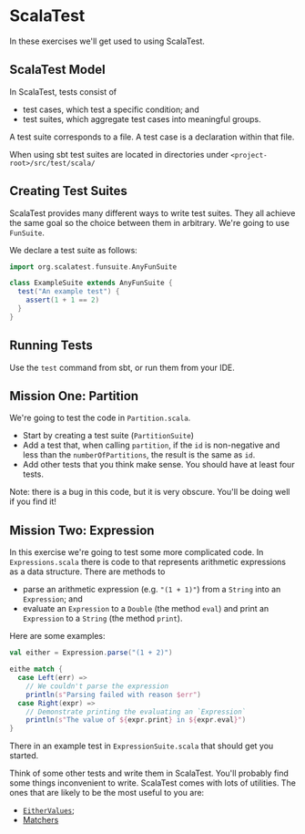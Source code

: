 # ScalaTest

In these exercises we'll get used to using ScalaTest.


## ScalaTest Model

In ScalaTest, tests consist of

- test cases, which test a specific condition; and
- test suites, which aggregate test cases into meaningful groups.

A test suite corresponds to a file. A test case is a declaration within that file.

When using sbt test suites are located in directories under `<project-root>/src/test/scala/`


## Creating Test Suites

ScalaTest provides many different ways to write test suites. They all achieve the same goal so the choice between them in arbitrary. We're going to use `FunSuite`.

We declare a test suite as follows:

``` scala
import org.scalatest.funsuite.AnyFunSuite

class ExampleSuite extends AnyFunSuite {
  test("An example test") {
    assert(1 + 1 == 2)
  }
}
```


## Running Tests

Use the `test` command from sbt, or run them from your IDE.


## Mission One: Partition

We're going to test the code in `Partition.scala`. 

- Start by creating a test suite (`PartitionSuite`)
- Add a test that, when calling `partition`, if the `id` is non-negative and less than the `numberOfPartitions`, the result is the same as `id`.
- Add other tests that you think make sense. You should have at least four tests.

Note: there is a bug in this code, but it is very obscure. You'll be doing well if you find it!


## Mission Two: Expression

In this exercise we're going to test some more complicated code. In `Expressions.scala` there is code to that represents arithmetic expressions as a data structure. There are methods to

- parse an arithmetic expression (e.g. `"(1 + 1)"`) from a `String` into an `Expression`; and
- evaluate an `Expression` to a `Double` (the method `eval`) and print an `Expression` to a `String` (the method `print`).

Here are some examples:

``` scala
val either = Expression.parse("(1 + 2)")

eithe match {
  case Left(err) => 
    // We couldn't parse the expression
    println(s"Parsing failed with reason $err")
  case Right(expr) =>  
    // Demonstrate printing the evaluating an `Expression`
    println(s"The value of ${expr.print} in ${expr.eval}")
}
```

There in an example test in `ExpressionSuite.scala` that should get you started.

Think of some other tests and write them in ScalaTest. You'll probably find some things inconvenient to write. ScalaTest comes with lots of utilities. The ones that are likely to be the most useful to you are:

- [`EitherValues`]( https://www.scalatest.org/scaladoc/3.2.9/org/scalatest/EitherValues.html);
- [Matchers](https://www.scalatest.org/user_guide/using_matchers)
